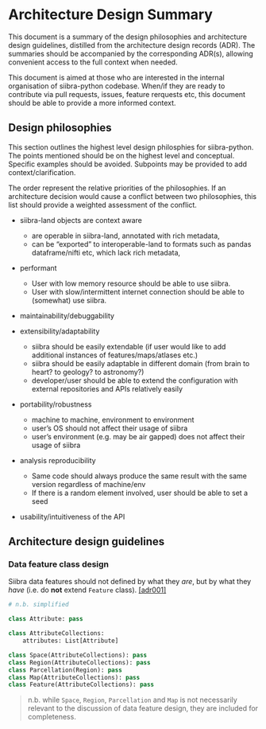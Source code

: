 # Architecture Design Summary

This document is a summary of the design philosophies and architecture design guidelines, distilled from the architecture design records (ADR). The summaries should be accompanied by the corresponding ADR(s), allowing convenient access to the full context when needed.

This document is aimed at those who are interested in the internal organisation of siibra-python codebase. When/if they are ready to contribute via pull requests, issues, feature rerquests etc, this document should be able to provide a more informed context.


## Design philosophies

This section outlines the highest level design philosphies for siibra-python. The points mentioned should be on the highest level and conceptual. Specific examples should be avoided. Subpoints may be provided to add context/clarification. 

The order represent the relative priorities of the philosophies. If an architecture decision would cause a conflict between two philosophies, this list should provide a weighted assessment of the conflict.

- siibra-land objects are context aware
    - are operable in siibra-land, annotated with rich metadata,
    - can be “exported” to interoperable-land to formats such as pandas dataframe/nifti etc, which lack rich metadata,
    <!-- - clearly define the scope of the “responsibility”. -->

- performant
    - User with low memory resource should be able to use siibra.
    - User with slow/intermittent internet connection should be able to (somewhat) use siibra.

- maintainability/debuggability

- extensibility/adaptability
    - siibra should be easily extendable (if user would like to add additional instances of features/maps/atlases etc.)
    - siibra should be easily adaptable in different domain (from brain to heart? to geology? to astronomy?)
    - developer/user should be able to extend the configuration with external repositories and APIs relatively easily

- portability/robustness
    - machine to machine, environment to environment
    - user’s OS should not affect their usage of siibra
    - user’s environment (e.g. may be air gapped) does not affect their usage of siibra

- analysis reproducibility
    - Same code should always produce the same result with the same version regardless of machine/env
    - If there is a random element involved, user should be able to set a seed

- usability/intuitiveness of the API

## Architecture design guidelines

### Data feature class design

Siibra data features should not defined by what they _are_, but by what they _have_ (i.e. do **not** extend `Feature` class). [[adr001]](ADR001-use-ecs.md)

```python
# n.b. simplified

class Attribute: pass

class AttributeCollections:
    attributes: List[Attribute]

class Space(AttributeCollections): pass
class Region(AttributeCollections): pass
class Parcellation(Region): pass
class Map(AttributeCollections): pass
class Feature(AttributeCollections): pass
```

> n.b. while `Space`, `Region`, `Parcellation` and `Map` is not necessarily relevant to the discussion of data feature design, they are included for completeness. 


